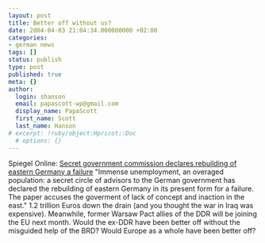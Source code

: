 ```yaml
---
layout: post
title: Better off without us?
date: 2004-04-03 21:04:34.000000000 +02:00
categories:
- german news
tags: []
status: publish
type: post
published: true
meta: {}
author:
  login: shanson
  email: papascott-wp@gmail.com
  display_name: PapaScott
  first_name: Scott
  last_name: Hanson
# excerpt: !ruby/object:Hpricot::Doc
  # options: {}
---
```

<p>Spiegel Online: <a title="Verheerende Bilanz: Aufbau Ost laut Geheimdossier gescheitert - Wirtschaft - SPIEGEL ONLINE" href="http://www.spiegel.de/wirtschaft/0,1518,293921,00.html">Secret government commission declares rebuilding of eastern Germany a failure</a> "Immense unemployment, an overaged population: a secret circle of advisors to the German government has declared the rebuilding of eastern Germany in its present form for a failure. The paper accuses the goverment of lack of concept and inaction in the east." 1.2 trillion Euros down the drain (and you thought the war in Iraq was expensive). Meanwhile, former Warsaw Pact allies of the DDR will be joining the EU next month. Would the ex-DDR have been better off without the misguided help of the BRD? Would Europe as a whole have been better off?</p>
